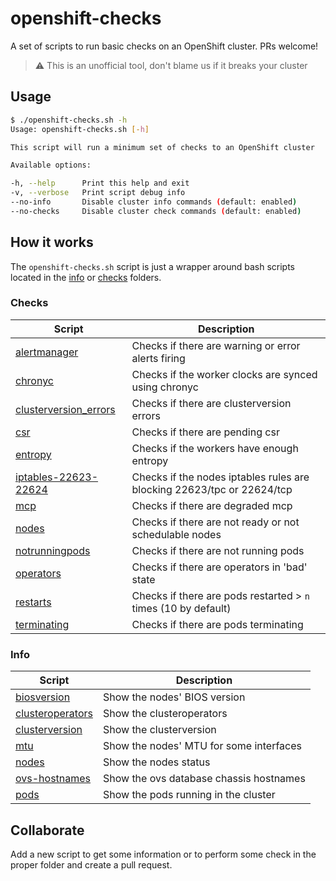 # openshift-checks

A set of scripts to run basic checks on an OpenShift cluster. PRs welcome!

> :warning: This is an unofficial tool, don't blame us if it breaks your cluster

## Usage

```bash
$ ./openshift-checks.sh -h
Usage: openshift-checks.sh [-h]

This script will run a minimum set of checks to an OpenShift cluster

Available options:

-h, --help      Print this help and exit
-v, --verbose   Print script debug info
--no-info       Disable cluster info commands (default: enabled)
--no-checks     Disable cluster check commands (default: enabled)
```

## How it works

The `openshift-checks.sh` script is just a wrapper around bash scripts located
in the [info](./info) or [checks](./checks) folders.

### Checks

Script | Description
------------ | -------------
[alertmanager](checks/alertmanager) | Checks if there are warning or error alerts firing
[chronyc](checks/chronyc) | Checks if the worker clocks are synced using chronyc
[clusterversion_errors](checks/clusterversion_errors) | Checks if there are clusterversion errors
[csr](checks/csr) | Checks if there are pending csr
[entropy](checks/entropy) | Checks if the workers have enough entropy
[iptables-22623-22624](checks/iptables-22623-22624) | Checks if the nodes iptables rules are blocking 22623/tpc or 22624/tcp
[mcp](checks/mcp) | Checks if there are degraded mcp
[nodes](checks/nodes) | Checks if there are not ready or not schedulable nodes
[notrunningpods](checks/notrunningpods) | Checks if there are not running pods
[operators](checks/operators) | Checks if there are operators in 'bad' state
[restarts](checks/restarts) | Checks if there are pods restarted > `n` times (10 by default)
[terminating](checks/terminating) | Checks if there are pods terminating

### Info

Script | Description
------------ | -------------
[biosversion](info/biosversion) | Show the nodes' BIOS version
[clusteroperators](info/clusteroperators) | Show the clusteroperators
[clusterversion](info/clusterversion) | Show the clusterversion
[mtu](info/mtu) | Show the nodes' MTU for some interfaces
[nodes](info/nodes) | Show the nodes status
[ovs-hostnames](info/ovs-hostnames) | Show the ovs database chassis hostnames
[pods](info/pods) | Show the pods running in the cluster

## Collaborate

Add a new script to get some information or to perform some check in the proper
folder and create a pull request.
